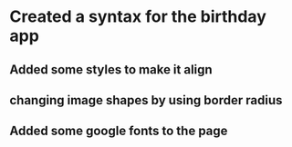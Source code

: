 # Created a syntax for the birthday app

## Added some styles to make it align

## changing image shapes by using border radius

## Added some google fonts to the page
